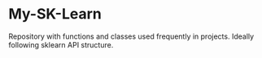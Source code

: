 # My-SK-Learn
Repository with functions and classes used frequently in projects. Ideally following sklearn API structure.
